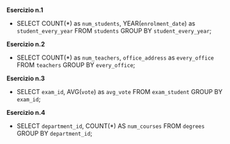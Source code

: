 **Esercizio n.1**
- SELECT COUNT(*) as `num_students`, YEAR(`enrolment_date`) as `student_every_year`
FROM `students`
GROUP BY `student_every_year`;

**Esercizio n.2**
- SELECT COUNT(*) as `num_teachers`, `office_address` as `every_office`
FROM `teachers`
GROUP BY `every_office`;

**Esercizio n.3**
- SELECT `exam_id`, AVG(`vote`) as `avg_vote`
FROM `exam_student`
GROUP BY `exam_id`;

**Esercizio n.4**
- SELECT `department_id`, COUNT(*) AS `num_courses`
FROM `degrees`
GROUP BY `department_id`;